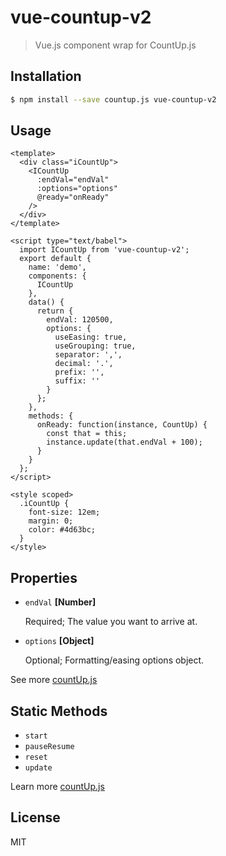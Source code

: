 # vue-countup-v2

> Vue.js component wrap for CountUp.js

## Installation

```bash
$ npm install --save countup.js vue-countup-v2
```

## Usage

``` vue
<template>
  <div class="iCountUp">
    <ICountUp
      :endVal="endVal"
      :options="options"
      @ready="onReady"
    />
  </div>
</template>

<script type="text/babel">
  import ICountUp from 'vue-countup-v2';
  export default {
    name: 'demo',
    components: {
      ICountUp
    },
    data() {
      return {
        endVal: 120500,
        options: {
          useEasing: true,
          useGrouping: true,
          separator: ',',
          decimal: '.',
          prefix: '',
          suffix: ''
        }
      };
    },
    methods: {
      onReady: function(instance, CountUp) {
        const that = this;
        instance.update(that.endVal + 100);
      }
    }
  };
</script>

<style scoped>
  .iCountUp {
    font-size: 12em;
    margin: 0;
    color: #4d63bc;
  }
</style>
```

## Properties

* `endVal` **[Number]**

  Required; The value you want to arrive at.

* `options` **[Object]**

  Optional; Formatting/easing options object.

See more [countUp.js](https://github.com/inorganik/countUp.js)

## Static Methods

* `start`
* `pauseResume`
* `reset`
* `update`

Learn more [countUp.js](https://github.com/inorganik/countUp.js)

## License

MIT
